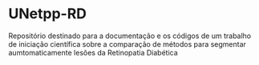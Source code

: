 # UNetpp-RD
Repositório destinado para a documentação e os códigos de um trabalho de iniciação científica sobre a comparação de métodos para segmentar aumtomaticamente lesões da Retinopatia Diabética
